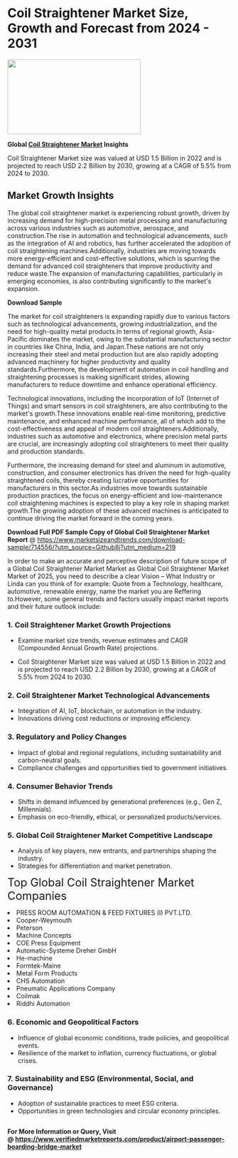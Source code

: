 <H1>Coil Straightener Market Size, Growth and Forecast from 2024 - 2031</H1><img class="aligncenter size-medium wp-image-584254" src="https://thirdeyenews.in/wp-content/uploads/2024/09/Global-Market-Research-300x168.jpeg" alt="" width="300" height="168" /><p><strong>Global&nbsp;<a href="https://www.marketsizeandtrends.com/download-sample/714556/?utm_source=Github8j?utm_medium=219">Coil Straightener Market</a> Insights</strong></p><p>Coil Straightener Market size was valued at USD 1.5 Billion in 2022 and is projected to reach USD 2.2 Billion by 2030, growing at a CAGR of 5.5% from 2024 to 2030.</p><p><h2>Market Growth Insights</h2> <p>The global coil straightener market is experiencing robust growth, driven by increasing demand for high-precision metal processing and manufacturing across various industries such as automotive, aerospace, and construction.The rise in automation and technological advancements, such as the integration of AI and robotics, has further accelerated the adoption of coil straightening machines.Additionally, industries are moving towards more energy-efficient and cost-effective solutions, which is spurring the demand for advanced coil straighteners that improve productivity and reduce waste.The expansion of manufacturing capabilities, particularly in emerging economies, is also contributing significantly to the market's expansion.</p> <p><strong>Download Sample</strong></p> <p>The market for coil straighteners is expanding rapidly due to various factors such as technological advancements, growing industrialization, and the need for high-quality metal products.In terms of regional growth, Asia-Pacific dominates the market, owing to the substantial manufacturing sector in countries like China, India, and Japan.These nations are not only increasing their steel and metal production but are also rapidly adopting advanced machinery for higher productivity and quality standards.Furthermore, the development of automation in coil handling and straightening processes is making significant strides, allowing manufacturers to reduce downtime and enhance operational efficiency.</p> <p>Technological innovations, including the incorporation of IoT (Internet of Things) and smart sensors in coil straighteners, are also contributing to the market's growth.These innovations enable real-time monitoring, predictive maintenance, and enhanced machine performance, all of which add to the cost-effectiveness and appeal of modern coil straighteners.Additionally, industries such as automotive and electronics, where precision metal parts are crucial, are increasingly adopting coil straighteners to meet their quality and production standards.</p> <p>Furthermore, the increasing demand for steel and aluminum in automotive, construction, and consumer electronics has driven the need for high-quality straightened coils, thereby creating lucrative opportunities for manufacturers in this sector.As industries move towards sustainable production practices, the focus on energy-efficient and low-maintenance coil straightening machines is expected to play a key role in shaping market growth.The growing adoption of these advanced machines is anticipated to continue driving the market forward in the coming years.</p> <p><span class=""><strong>Download Full PDF Sample Copy of Global Coil Straightener Market Report</strong> @ <a href="https://www.marketsizeandtrends.com/download-sample/714556/?utm_source=Github8j?utm_medium=219" target="_blank">https://www.marketsizeandtrends.com/download-sample/714556/?utm_source=Github8j?utm_medium=219</a></span></p><p>In order to make an accurate and perceptive description of future scope of a Global&nbsp;Coil Straightener Market Market as Global&nbsp;Coil Straightener Market Market of 2025, you need to describe a clear Vision &ndash; What Industry or Linda can you think of for example: Quote from a Technology, healthcare, automotive, renewable energy, name the market you are Reffering to.However, some general trends and factors usually impact market reports and their future outlook include:</p><h3>1.&nbsp;<strong>Coil Straightener Market Growth Projections</strong></h3><ul><li>Examine market size trends, revenue estimates and CAGR (Compounded Annual Growth Rate) projections.</li><li><p>Coil Straightener Market size was valued at USD 1.5 Billion in 2022 and is projected to reach USD 2.2 Billion by 2030, growing at a CAGR of 5.5% from 2024 to 2030.</p></li></ul><h3>2.&nbsp;<strong>Coil Straightener Market Technological Advancements</strong></h3><ul><li>Integration of AI, IoT, blockchain, or automation in the industry.</li><li>Innovations driving cost reductions or improving efficiency.</li></ul><h3>3.&nbsp;<strong>Regulatory and Policy Changes</strong></h3><ul><li>Impact of global and regional regulations, including sustainability and carbon-neutral goals.</li><li>Compliance challenges and opportunities tied to government initiatives.</li></ul><h3>4.&nbsp;<strong>Consumer Behavior Trends</strong></h3><ul><li>Shifts in demand influenced by generational preferences (e.g., Gen Z, Millennials).</li><li>Emphasis on eco-friendly, ethical, or personalized products/services.</li></ul><h3>5.&nbsp;<strong>Global Coil Straightener Market Competitive Landscape</strong></h3><ul><li>Analysis of key players, new entrants, and partnerships shaping the industry.</li><li>Strategies for differentiation and market penetration.</li></ul><p data-pm-slice="1 1 []"><span style="color: inherit; font-family: inherit; font-size: 25px;">Top Global Coil Straightener Market Companies</span></p><div class="" data-test-id=""><p><li>PRESS ROOM AUTOMATION & FEED FIXTURES (I) PVT.LTD.</li><li> Cooper-Weymouth</li><li> Peterson</li><li> Machine Concepts</li><li> COE Press Equipment</li><li> Automatic-Systeme Dreher GmbH</li><li> He-machine</li><li> Formtek-Maine</li><li> Metal Form Products</li><li> CHS Automation</li><li> Pneumatic Applications Company</li><li> Coilmak</li><li> Riddhi Automation</li></p></div><h3>6.&nbsp;<strong>Economic and Geopolitical Factors</strong></h3><ul><li>Influence of global economic conditions, trade policies, and geopolitical events.</li><li>Resilience of the market to inflation, currency fluctuations, or global crises.</li></ul><h3>7.&nbsp;<strong>Sustainability and ESG (Environmental, Social, and Governance)</strong></h3><ul><li>Adoption of sustainable practices to meet ESG criteria.</li><li>Opportunities in green technologies and circular economy principles.</li></ul><h2><strong style="font-size: 14px;">For More Information or Query, Visit @&nbsp;</strong><a style="background-color: #ffffff; font-size: 14px;" href="https://www.marketsizeandtrends.com/report/coil-straightener-market/" target="_blank">https://www.verifiedmarketreports.com/product/airport-passenger-boarding-bridge-market</a></h2>